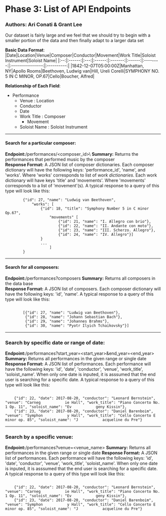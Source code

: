 # Phase 3: List of API Endpoints

### Authors: Ari Conati & Grant Lee

Our dataset is fairly large and we feel that we should try to begin with a smaller portion of the data and then finally adapt to a larger data set <br>

**Basic Data Format**:
|Date|Location|Venue|Composer|Conductor|Movement|Work Title|Soloist Instrument|Soloist Name|
|:--:|:------:|:---:|:------:|:-------:|:------:|:--------:|:----------------:|:----------:|
|1842-12-07T05:00:00Z|Manhattan, NY|Apollo Rooms|Beethoven,  Ludwig  van|Hill, Ureli Corelli|SYMPHONY NO. 5 IN C MINOR, OP.67|Cello|Boucher, Alfred|

**Relationship of Each Field**:


* Performance
	* Venue : Location
	* Conductor
	* Date
	* Work Title : Composer
		* Movement
	* Soloist Name : Soloist Instrument

------

#### Search for a particular composer:
**Endpoint:**/performances/\<composer_id\>\ 
**Summary:** Returns the performances that performed music by the composer\
**Response Format:** A JSON list of composer dictionaries. Each composer dictionary will have the following keys: 'performance_id', 'name', and 'works'. Where 'works' corresponds to list of *work dictionaries*. Each work dictionary will have keys 'title' and 'movements'. Where 'movements' corresponds to a list of 'movement'(s). A typical response to a query of this type will look like this:

```{java}
		{"id": 27, "name": "Ludwig van Beethoven",
			"works": [
				{"id": 18, "title": "Symphony Number 5 in C minor Op.67", 
					"movements" [
						{"id": 21, "name": "I. Allegro con brio"}, 
						{"id": 22, "name": "II. Andante con moto"},
						{"id": 23, "name": "III. Scherzo. Allegro"},
						{"id": 24, "name": "IV. Allegro"}]
				}
				...
					]
		}
```

------

#### Search for all composers:
**Endpoint:**/performances?composers
**Summary:** Returns all composers in the data base  
**Response Format:** A JSON list of composers. Each composer dictionary will have the following keys: 'id', 'name'. A typical response to a query of this type will look like this:

```{java}

		[{"id": 27, "name": "Ludwig van Beethoven"},
		 {"id": 28, "name": "Johann Sebastian Bach"},
		 {"id": 29, "name": "Johannes Brahms"},
		 {"id": 30, "name": "Pyotr Ilyich Tchaikovsky"}]
```

------

### Search by specific date or range of date:
**Endpoint:**/performances?start_year=\<start_year\>&end_year=\<end_year\>  
**Summary:** Returns all performances in the given range or single date
**Response Format:** A JSON list of performances. Each performance will have the following keys: 'id', 'date', 'conductor', 'venue', 'work_title', 'soloist_name'. When only one date is inputed, it is asssumed that the end user is searching for a specific date. A typical response to a query of this type will look like this:

```{java}

	{"id": 22, "date": 2017-08-20, "conductor": "Leonard Bernstein", "venue": "Carneg			ie Hall", "work_title": "Piano Concerto No. 1 Op. 11", "soloist_name": "Ev			 geny Kissin"}, 
	{"id": 23, "date": 2017-08-20, "conductor": "Daniel Barenboim", "venue": "Symphon			y Hall", "work_title": "Cello Concerto E minor op. 85", "soloist_name": "J			 acqueline du Pre"}
```

------

### Search by a specific venue:
**Endpoint:**/performances?venue=\<venue_name\>
**Summary:** Returns all performances in the given range or single date
**Response Format:** A JSON list of performances. Each performance will have the following keys: 'id', 'date', 'conductor', 'venue', 'work_title', 'soloist_name'. When only one date is inputed, it is asssumed that the end user is searching for a specific date. A typical response to a query of this type will look like this:

```{java}

	{"id": 22, "date": 2017-08-20, "conductor": "Leonard Bernstein", "venue": "Carneg			ie Hall", "work_title": "Piano Concerto No. 1 Op. 11", "soloist_name": "Ev			 geny Kissin"}, 
	{"id": 23, "date": 2017-08-20, "conductor": "Daniel Barenboim", "venue": "Symphon			y Hall", "work_title": "Cello Concerto E minor op. 85", "soloist_name": "J			 acqueline du Pre"}
```






		

